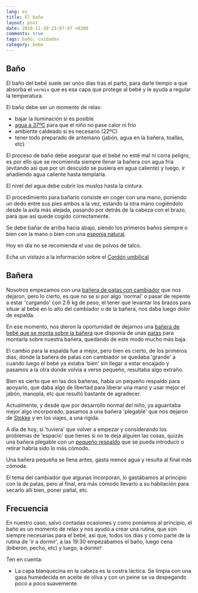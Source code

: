 ```yaml
---
lang: es
title: El baño
layout: post
date: 2018-11-30 23:07:47 +0200
comments: true
tags: baño, cuidados
category: bebe
---
```


## Baño

El baño del bebé suele ser unos dias tras el parto, para darle tiempo a que absorba el `vermix` que es esa capa que protege al bebé y le ayuda a regular la temperatura.

El baño debe ser un momento de relax:

- bajar la iluminación si es posible
- [agua a 37ºC](https://amzn.to/2SMZfKG) para que el niño no pase calor ni frío
- ambiente caldeado si es necesario (22ºC)
- tener todo preparado de antemano (jabón, agua en la bañera, toallas, etc)

El proceso de baño debe asegurar que el bebé no esté mal ni corra peligro, es por ello que se recomienda siempre llenar la bañera con agua fría (evitando así que por un descuido se pusiera en agua caliente) y luego, ir añadiendo agua caliente hasta templarla.

El nivel del agua debe cubrir los muslos hasta la cintura.

El procedimiento para bañarlo consiste en coger con una mano, poniendo un dedo entre sus pies ambos a la vez, estando la otra mano cogiéndolo desde la axila más alejada, pasando por detrás de la cabeza con el brazo, para que así quede cogido correctamente.

Se debe bañar de arriba hacia abajo, siendo los primeros baños siempre o bien con la mano o bien con una [esponja natural](https://amzn.to/2Lk8AqM).

Hoy en día no se recomienda el uso de polvos de talco.

Echa un vistazo a la información sobre el [Cordón umbilical]({filename}cordon.md)

## Bañera

Nosotros empezamos con una [bañera de patas con cambiador](https://amzn.to/2QwmoDq) que nos dejaron, pero lo cierto, es que no se si por algo 'normal' o pasar de repente a estar 'cargando' con 2.6 kg de peso, el tener que levantar los brazos para situar al bebé en lo alto del cambiador o de la bañera, nos daba luego dolor de espalda.

En ese momento, nos dieron la oportunidad de dejarnos una [bañera de bebé que se monta sobre la bañera](https://amzn.to/2QrEAyc) que disponía de unas [patas](https://amzn.to/2QsmgER) para montarla sobre nuestra bañera, quedando de este modo mucho más baja.

El cambio para la espalda fue a mejor, pero bien es cierto, de los primeros días, donde la bañera de patas con cambiador se quedaba 'grande' a cuando luego el bebé ya estaba 'bien' sin llegar a estar encajado y pasamos a la otra donde volvía a verse pequeño, resultaba algo extraño.

Bien es cierto que en las dos bañeras, había un pequeño respaldo para apoyarlo, que daba algo de libertad para liberar una mano y usar mejor el jabón, manopla, etc que resultó bastante de agradecer.

Actualmente, y desde que por desarrollo normal del niño, ya aguantaba mejor algo incorporado, pasamos a una bañera 'plegable' que nos dejaron de [Stokke](https://amzn.to/2BJfenl) y en los viajes, a una rígida.

A día de hoy, si 'tuviera' que volver a empezar y considerando los problemas de 'espacio' que tienes si no te deja alguien las cosas, quizás una bañera plegable con un [pequeño respaldo](https://amzn.to/2DUO0vu) que se pueda introducir o retirar habría sido lo más cómodo.

Una bañera pequeña se llena antes, gasta menos agua y resulta al final más cómoda.

El tema del cambiador que algunas incorporan, lo gastábamos al principio con la de patas, pero al final, era más cómodo llevarlo a su habitación para secarlo allí bien, poner pañal, etc.

## Frecuencia

En nuestro caso, salvo contadas ocasiones y como poníamos al principio, el baño es un momento de relax y nos ayudó a crear una rutina, que son siempre necesarias para el bebé, así que, todos los días y como parte de la rutina de 'ir a dormir', a las 19:30 empezábamos el baño, luego cena (biberón, pecho, etc) y luego, a dormir!

Ten en cuenta:

- La capa blanquecina en la cabeza es la costra láctica. Se limpia con una gasa humedecida en aceite de oliva y con un peine se va despegando poco a poco suavemente.
